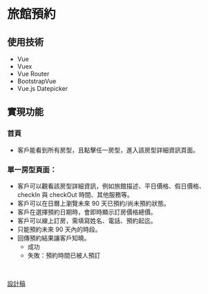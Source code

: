 # 旅館預約

## 使用技術
- Vue
- Vuex
- Vue Router
- BootstrapVue
- Vue.js Datepicker

## 實現功能
### 首頁
- 客戶能看到所有房型，且點擊任一房型，進入該房型詳細資訊頁面。

### 單一房型頁面：
- 客戶可以觀看該房型詳細資訊，例如旅館描述、平日價格、假日價格、checkIn 與 checkOut 時間、其他服務等。
- 客戶可以在日曆上瀏覽未來 90 天已預約/尚未預約狀態。
- 客戶在選擇預約日期時，會即時顯示訂房價格總價。
- 客戶可以線上訂房，需填寫姓名、電話、預約起迄。
- 只能預約未來 90 天內的時段。
- 回傳預約結果讓客戶知曉。
  - 成功 
  - 失敗：預約時間已被人預訂


<br>

[設計稿](https://z7x2c0v0b8.github.io/the_f2e_2nd/hotel_reservation.html#artboard0)

